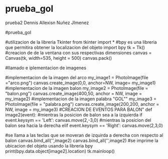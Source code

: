 # prueba_gol
prueba2 Dennis Allexisn Nuñez JImenez

#prueba_gol

#utilizacion de la libreria Tkinter
from tkinter import *
#bpy es una libreria que permitira obtener la localizacion del objeto
import bpy
tk = Tk()
#creacion de de la ventana con sus respectivas dimensiones
canvas = Canvas(tk, width=535, height = 500)
canvas.pack()

#llamado e iplementacion de imagenes

#implementacion de la imagen del arco
my_image1 = PhotoImage(file ="arco.png")
canvas.create_image(0,0, anchor=NW, image= my_image1)
#implementacion de la imagen balon
my_image2 = PhotoImage(file = "balon.png")
canvas.create_image(400,50, anchor = NW, image = my_image2)
#implementacion de la imagen palabra "GOL""
my_image3 = PhotoImage(file = "palabra.png")
canvas.create_image(200,200, anchor = NW, image = my_image3)
#CREACION DE EVENTOS PARA BALON"
def image2(event):
    #mientras la posicion de balon sea a la izquierda
    if event.keysym == 'Left':
        canvas.move(2,-3,0)
    #mientras la posicion del balon sea hacia la derecha
    elif event.keysym == 'Right':
        canvas.move(2,3,0)    

#se llama a las teclas que se moveran de izquirda a derecha con respecto al balon
canvas.bind_all('<KeyPress-Left>',image2)
canvas.bind_all('<KeyPress-Right>',image2)
#se imprime la ubicacion del objeto usando la libreria bpy
print(bpy.data.object[image2].location)
tk.mainloop()

